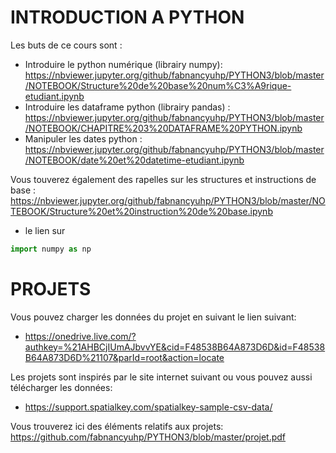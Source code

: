 # INTRODUCTION A PYTHON
Les buts de ce cours sont :
* Introduire le python numérique (librairy numpy): https://nbviewer.jupyter.org/github/fabnancyuhp/PYTHON3/blob/master/NOTEBOOK/Structure%20de%20base%20num%C3%A9rique-etudiant.ipynb
* Introduire les dataframe python (librairy pandas) : https://nbviewer.jupyter.org/github/fabnancyuhp/PYTHON3/blob/master/NOTEBOOK/CHAPITRE%203%20DATAFRAME%20PYTHON.ipynb
* Manipuler les dates python : https://nbviewer.jupyter.org/github/fabnancyuhp/PYTHON3/blob/master/NOTEBOOK/date%20et%20datetime-etudiant.ipynb

Vous touverez également des rapelles sur les structures et instructions de base : https://nbviewer.jupyter.org/github/fabnancyuhp/PYTHON3/blob/master/NOTEBOOK/Structure%20et%20instruction%20de%20base.ipynb

* le lien sur 
```python
import numpy as np
```

# PROJETS

Vous pouvez charger les données du projet en suivant le lien suivant:
* https://onedrive.live.com/?authkey=%21AHBCjIUmAJbvvYE&cid=F48538B64A873D6D&id=F48538B64A873D6D%21107&parId=root&action=locate

Les projets sont inspirés par le site internet suivant ou vous pouvez aussi télécharger les données:
* https://support.spatialkey.com/spatialkey-sample-csv-data/

Vous trouverez ici des éléments relatifs aux projets: 
https://github.com/fabnancyuhp/PYTHON3/blob/master/projet.pdf
